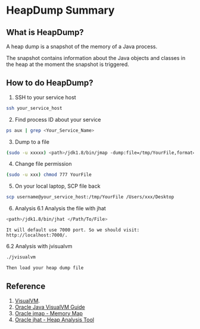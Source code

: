 # HeapDump Summary

## What is HeapDump?
A heap dump is a snapshot of the memory of a Java process.

The snapshot contains information about the Java objects and classes in the heap at the moment the snapshot is triggered.

## How to do HeapDump?
1. SSH to your service host
```bash
ssh your_service_host
```

2. Find process ID about your service
```bash
ps aux | grep <Your_Service_Name>
```

3. Dump to a file
```bash
(sudo -u xxxxx) <path>/jdk1.8/bin/jmap -dump:file=/tmp/YourFile,format=b <process-id-to-dump>
```

4. Change file permission
```bash
(sudo -u xxx) chmod 777 YourFile
```

5. On your local laptop, SCP file back
```bash
scp username@your_service_host:/tmp/YourFile /Users/xxx/Desktop
```

6. Analysis
  6.1 Analysis the file with jhat
```bash
<path>/jdk1.8/bin/jhat </Path/To/File>
```

```
It will default use 7000 port. So we should visit: http://localhost:7000/.
```
  6.2 Analysis with jvisualvm
```bash
./jvisualvm

Then load your heap dump file
```

## Reference
1. [VisualVM](https://visualvm.github.io/).
1. [Oracle Java VisualVM Guide](https://docs.oracle.com/javase/8/docs/technotes/guides/visualvm/heapdump.html)
1. [Oracle jmap - Memory Map](https://docs.oracle.com/javase/7/docs/technotes/tools/share/jmap.html)
1. [Oracle jhat - Heap Analysis Tool](https://docs.oracle.com/javase/8/docs/technotes/tools/unix/jhat.html)
